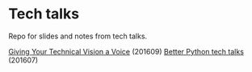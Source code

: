 # Tech talks

Repo for slides and notes from tech talks. 

[Giving Your Technical Vision a Voice](act-w-2016/giving_your_technical_vision_a_voice.pdf) (201609)
[Better Python tech talks](better-python/README.md) (201607)

